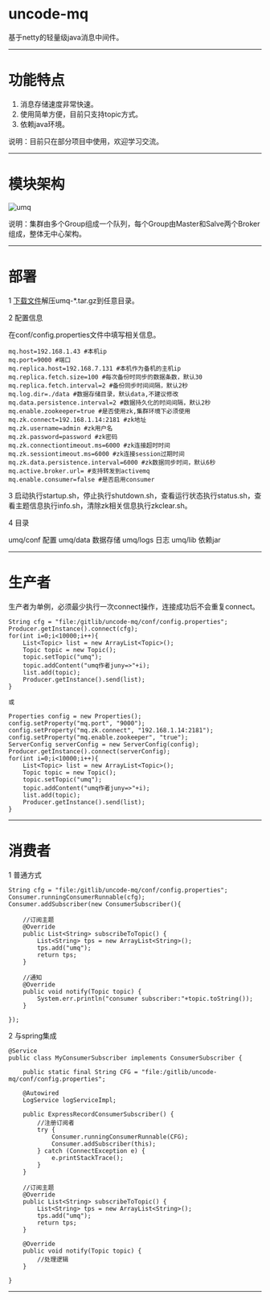 # uncode-mq

基于netty的轻量级java消息中间件。

------------------------------------------------------------------------


# 功能特点

1. 消息存储速度非常快速。
2. 使用简单方便，目前只支持topic方式。
3. 依赖java环境。

说明：目前只在部分项目中使用，欢迎学习交流。


------------------------------------------------------------------------

# 模块架构


![umq](http://git.oschina.net/uploads/images/2016/0803/174608_f4ee6efa_277761.png "umq")

说明：集群由多个Group组成一个队列，每个Group由Master和Salve两个Broker组成，整体无中心架构。

------------------------------------------------------------------------

# 部署

1 [下载文件](http://git.oschina.net/uncode/uncode-mq/attach_files)解压umq-*.tar.gz到任意目录。

2 配置信息

  在conf/config.properties文件中填写相关信息。
  
	mq.host=192.168.1.43 #本机ip
	mq.port=9000 #端口
	mq.replica.host=192.168.7.131 #本机作为备机的主机ip
	mq.replica.fetch.size=100 #每次备份时同步的数据条数，默认30
	mq.replica.fetch.interval=2 #备份同步时间间隔，默认2秒
	mq.log.dir=./data #数据存储目录，默认data,不建议修改
	mq.data.persistence.interval=2 #数据持久化的时间间隔，默认2秒
	mq.enable.zookeeper=true #是否使用zk,集群环境下必须使用
	mq.zk.connect=192.168.1.14:2181 #zk地址
	mq.zk.username=admin #zk用户名
	mq.zk.password=password #zk密码
	mq.zk.connectiontimeout.ms=6000 #zk连接超时时间
	mq.zk.sessiontimeout.ms=6000 #zk连接session过期时间
	mq.zk.data.persistence.interval=6000 #zk数据同步时间，默认6秒
	mq.active.broker.url= #支持转发到activemq
	mq.enable.consumer=false #是否启用consumer

3 启动执行startup.sh，停止执行shutdown.sh，查看运行状态执行status.sh，查看主题信息执行info.sh，清除zk相关信息执行zkclear.sh。

4 目录

  umq/conf 配置
  umq/data 数据存储
  umq/logs 日志
  umq/lib 依赖jar
  
------------------------------------------------------------------------	
  
# 生产者

生产者为单例，必须最少执行一次connect操作，连接成功后不会重复connect。

	String cfg = "file:/gitlib/uncode-mq/conf/config.properties";
	Producer.getInstance().connect(cfg);
	for(int i=0;i<10000;i++){
		List<Topic> list = new ArrayList<Topic>();
		Topic topic = new Topic();
		topic.setTopic("umq");
		topic.addContent("umq作者juny=>"+i);
		list.add(topic);
		Producer.getInstance().send(list);
	}
	
	或
	
	Properties config = new Properties();
	config.setProperty("mq.port", "9000");
	config.setProperty("mq.zk.connect", "192.168.1.14:2181");
	config.setProperty("mq.enable.zookeeper", "true");
	ServerConfig serverConfig = new ServerConfig(config);
	Producer.getInstance().connect(serverConfig);
	for(int i=0;i<10000;i++){
		List<Topic> list = new ArrayList<Topic>();
		Topic topic = new Topic();
		topic.setTopic("umq");
		topic.addContent("umq作者juny=>"+i);
		list.add(topic);
		Producer.getInstance().send(list);
	}

------------------------------------------------------------------------	

# 消费者

1 普通方式

	String cfg = "file:/gitlib/uncode-mq/conf/config.properties";
	Consumer.runningConsumerRunnable(cfg);
	Consumer.addSubscriber(new ConsumerSubscriber(){
	
		//订阅主题
		@Override
		public List<String> subscribeToTopic() {
			List<String> tps = new ArrayList<String>();
			tps.add("umq");
			return tps;
		}
		
		//通知
		@Override
		public void notify(Topic topic) {
			System.err.println("consumer subscriber:"+topic.toString());
		}
		
	});
	
2 与spring集成

	@Service
	public class MyConsumerSubscriber implements ConsumerSubscriber {
	
		public static final String CFG = "file:/gitlib/uncode-mq/conf/config.properties";
	
		@Autowired
		LogService logServiceImpl;
		
		public ExpressRecordConsumerSubscriber() {
			//注册订阅者
			try {
				Consumer.runningConsumerRunnable(CFG);
				Consumer.addSubscriber(this);
			} catch (ConnectException e) {
				e.printStackTrace();
			}
		}

		//订阅主题
		@Override
		public List<String> subscribeToTopic() {
			List<String> tps = new ArrayList<String>();
			tps.add("umq");
			return tps;
		}

		@Override
		public void notify(Topic topic) {
			//处理逻辑
		}
		
	}
	
------------------------------------------------------------------------	


